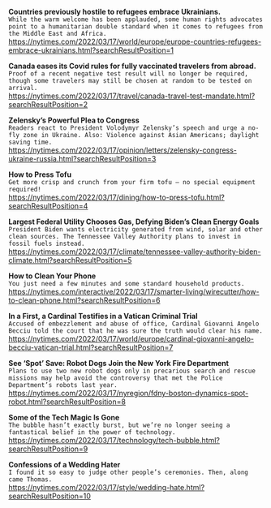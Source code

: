 **Countries previously hostile to refugees embrace Ukrainians.**\
`While the warm welcome has been applauded, some human rights advocates point to a humanitarian double standard when it comes to refugees from the Middle East and Africa.`\
https://nytimes.com/2022/03/17/world/europe/europe-countries-refugees-embrace-ukrainians.html?searchResultPosition=1

**Canada eases its Covid rules for fully vaccinated travelers from abroad.**\
`Proof of a recent negative test result will no longer be required, though some travelers may still be chosen at random to be tested on arrival.`\
https://nytimes.com/2022/03/17/travel/canada-travel-test-mandate.html?searchResultPosition=2

**Zelensky’s Powerful Plea to Congress**\
`Readers react to President Volodymyr Zelensky’s speech and urge a no-fly zone in Ukraine. Also: Violence against Asian Americans; daylight saving time.`\
https://nytimes.com/2022/03/17/opinion/letters/zelensky-congress-ukraine-russia.html?searchResultPosition=3

**How to Press Tofu**\
`Get more crisp and crunch from your firm tofu — no special equipment required!`\
https://nytimes.com/2022/03/17/dining/how-to-press-tofu.html?searchResultPosition=4

**Largest Federal Utility Chooses Gas, Defying Biden’s Clean Energy Goals**\
`President Biden wants electricity generated from wind, solar and other clean sources. The Tennessee Valley Authority plans to invest in fossil fuels instead.`\
https://nytimes.com/2022/03/17/climate/tennessee-valley-authority-biden-climate.html?searchResultPosition=5

**How to Clean Your Phone**\
`You just need a few minutes and some standard household products.`\
https://nytimes.com/interactive/2022/03/17/smarter-living/wirecutter/how-to-clean-phone.html?searchResultPosition=6

**In a First, a Cardinal Testifies in a Vatican Criminal Trial**\
`Accused of embezzlement and abuse of office, Cardinal Giovanni Angelo Becciu told the court that he was sure the truth would clear his name.`\
https://nytimes.com/2022/03/17/world/europe/cardinal-giovanni-angelo-becciu-vatican-trial.html?searchResultPosition=7

**See ‘Spot’ Save: Robot Dogs Join the New York Fire Department**\
`Plans to use two new robot dogs only in precarious search and rescue missions may help avoid the controversy that met the Police Department’s robots last year.`\
https://nytimes.com/2022/03/17/nyregion/fdny-boston-dynamics-spot-robot.html?searchResultPosition=8

**Some of the Tech Magic Is Gone**\
`The bubble hasn’t exactly burst, but we’re no longer seeing a fantastical belief in the power of technology.`\
https://nytimes.com/2022/03/17/technology/tech-bubble.html?searchResultPosition=9

**Confessions of a Wedding Hater**\
`I found it so easy to judge other people’s ceremonies. Then, along came Thomas.`\
https://nytimes.com/2022/03/17/style/wedding-hate.html?searchResultPosition=10

